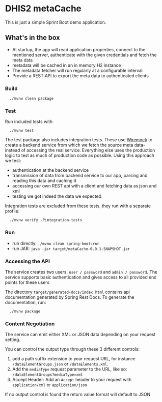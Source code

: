 # DHIS2 metaCache

This is just a simple Sprint Boot demo application.

## What's in the box

- At startup, the app will read application.properties, connect to the mentioned server, authenticate with the given credentials and fetch the meta data
- metadata will be cached in an in memory H2 instance
- The metadata fetcher will run regularly at a configurable interval
- Provide a REST API to export the meta data to authenticated clients

### Build

```
  ./mvnw clean package
```

### Test

Run included tests with:

```
  ./mvnw test
```

The test package also includes integration tests. These use [Wiremock](http://wiremock.org/) to create a backend service from
which we fetch the source meta data- instead of accessing the real service. Everything else uses the production logic to
test as much of production code as possible. Using this approach we test:

- authentication at the backend service
- transmission of data from backend service to our app, parsing and reading this data and caching it
- accessing our own REST api with a client and fetching data as json and xml
- testing we got indeed the data we expected.

Integration tests are excluded from these tests, they run with a separate profile:

```
  ./mvnw verify -Pintegration-tests
```


### Run

- run directly: `./mvnw clean spring-boot:run`
- run JAR: `java -jar target/metaCache-0.0.1-SNAPSHOT.jar`

### Accessing the API

The service creates two users, `user / password` and `admin / password`.
The service supports basic authentication and gives access to all provided end points for these users.

The directory `target/generated-docs/index.html` contains api documentation generated by Spring Rest Docs.
To generate the documentation, run:

```
  ./mvnw package
```
 
### Content Negotiation

The service can emit either XML or JSON data depending on your request setting.

You can control the output type through these 3 different controls:

1. add a path suffix extension to your request URL, for instance `/dataElementGroups.json` or `/dataElements.xml`.
2. Add the `mediaType` request parameter to the URL, like so: `/dataElementGroups?mediaType=xml`
3. Accept Header: Add an `Accept` header to your request with `application/xml` or `application/json`

If no output control is found the return value format will default to JSON.
